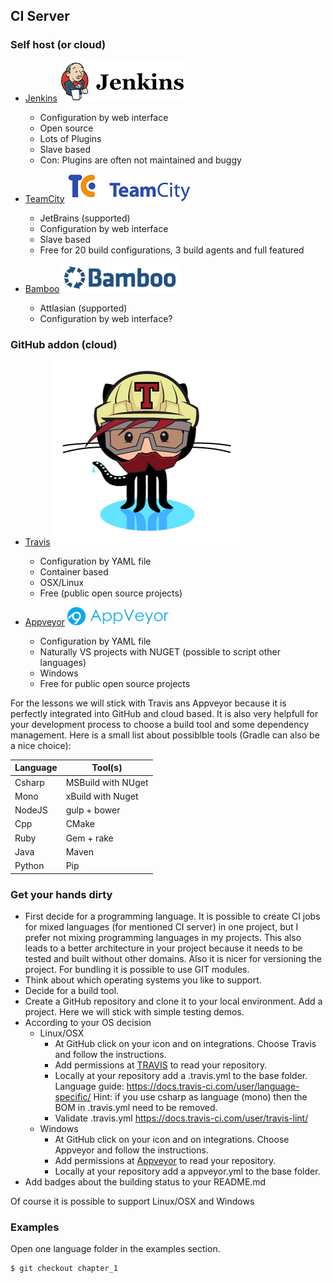 
## CI Server


### Self host (or cloud)

- [Jenkins](https://jenkins.io/)  ![jenkins](../images/jenkins.png)
  -  Configuration by web interface
  -  Open source
  -  Lots of Plugins
  -  Slave based
  -  Con: Plugins are often not maintained and buggy

- [TeamCity](https://www.jetbrains.com/teamcity/) ![teamcity](../images/teamcity.png)
  - JetBrains (supported)
  - Configuration by web interface
  - Slave based
  - Free for 20 build configurations, 3 build agents and full featured

- [Bamboo](https://de.atlassian.com/software/bamboo) ![bamboo](../images/bamboo.png)
  - Attlasian (supported)
  - Configuration by web interface?


### GitHub addon (cloud)

- [Travis](https://travis-ci.org/) ![travis](../images/travis.png)
  - Configuration by YAML file
  - Container based
  - OSX/Linux
  - Free (public open source projects)


- [Appveyor](https://travis-ci.org/) ![appveyor](../images/appveyor.png)
  - Configuration by YAML file
  - Naturally VS projects with NUGET (possible to script other languages)
  - Windows
  - Free for public open source projects


For the lessons we will stick with Travis ans Appveyor because it is perfectly integrated into GitHub and cloud based. It is also very helpfull for your development process to choose a build tool and some dependency management. Here is a small list about possiblble tools (Gradle can also be a nice choice):

| Language 	| Tool(s) 			|
|-----------|-------------------|
| Csharp   	| MSBuild with NUget|
| Mono     	| xBuild with Nuget |
| NodeJS   	| gulp + bower      |
| Cpp      	| CMake				|
| Ruby	   	| Gem + rake		|
| Java     	| Maven				|
| Python 	| Pip				|

### Get your hands dirty

- First decide for a programming language. It is possible to create CI jobs for mixed languages (for mentioned CI server) in one project, but I prefer not mixing programming languages in my projects. This also leads to a better architecture in your project because it needs to be tested and built without other domains. Also it is nicer for versioning the project. For bundling it is possible to use GIT modules.
- Think about which operating systems you like to support.
- Decide for a build tool.
- Create a GitHub repository and clone it to your local environment. Add a project. Here we will stick with simple testing demos.
- According to your OS decision
  - Linux/OSX
  	- At GitHub click on your icon and on integrations. Choose Travis and follow the instructions.
  	- Add permissions at [TRAVIS](https://travis-ci.org/) to read your repository.
  	- Locally at your repository add a .travis.yml to the base folder. Language guide: https://docs.travis-ci.com/user/language-specific/ Hint: if you use csharp as language (mono) then the BOM in .travis.yml need to be removed.
  	- Validate .travis.yml https://docs.travis-ci.com/user/travis-lint/
  - Windows
    - At GitHub click on your icon and on integrations. Choose Appveyor and follow the instructions.
  	- Add permissions at [Appveyor](https://ci.appveyor.com/) to read your repository.
  	- Locally at your repository add a appveyor.yml to the base folder.
- Add badges about the building status to your README.md

Of course it is possible to support Linux/OSX and Windows

### Examples

Open one language folder in the examples section.

	$ git checkout chapter_1



